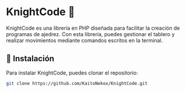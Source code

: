 # KnightCode 🔪  

KnightCode es una librería en PHP diseñada para facilitar la creación de programas de ajedrez. Con esta librería, puedes gestionar el tablero y realizar movimientos mediante comandos escritos en la terminal.  

## 🚀 Instalación  
Para instalar KnightCode, puedes clonar el repositorio:  

```bash
git clone https://github.com/KaitoNekox/KnightCode.git

